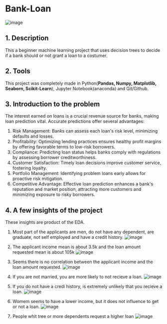 # Bank-Loan
![image](https://github.com/egm3/Bank-Loan/assets/37548107/42ffe897-71d6-4172-9250-c4060a9be612)

## 1. Description
This a beginner machine learning project that uses decision trees to decide if a bank should or not grant a loan to a costumer.

## 2. Tools
This project was completely made in Python(**Pandas, Numpy, Matplotlib, Seaborn, Scikit-Learn**), Jupyter Notebook(anaconda) and Git/Github.

## 3. Introduction to the problem
The interest earned on loans is a crucial revenue source for banks, making loan prediction vital. Accurate predictions offer several advantages:
1. Risk Management: Banks can assess each loan's risk level, minimizing defaults and losses.
2. Profitability: Optimizing lending practices ensures healthy profit margins by offering favorable terms to low-risk borrowers.
3. Compliance: Predicting loan status helps banks comply with regulations by assessing borrower creditworthiness.
4. Customer Satisfaction: Timely loan decisions improve customer service, fostering loyalty.
5. Portfolio Management: Identifying problem loans early allows for proactive risk mitigation.
6. Competitive Advantage: Effective loan prediction enhances a bank's reputation and market position, attracting more customers and minimizing exposure to risky borrowers.

## 4. A few insights of the project
These insights are product of the EDA.

1. Most part of the applicants are men, do not have any dependent, are graduate, not self employed and have a credit history.
![image](https://github.com/egm3/Bank-Loan/assets/37548107/e3764776-f9ce-4a21-ad28-d6ba0c614754)
2. The applicant income mean is about 3.5k and the loan amount requested mean is about 105k
![image](https://github.com/egm3/Bank-Loan/assets/37548107/3bc3ed03-8d98-47f9-b2b9-7518f97e5bc9)

3. Seems there is no correlation between the applicant income and the loan amount requested.
![image](https://github.com/egm3/Bank-Loan/assets/37548107/8da899d7-b7ea-4c4c-ba78-ca2074eae3a9)

4. If you are not married, you are more likely to not recieve a loan.
![image](https://github.com/egm3/Bank-Loan/assets/37548107/aae9bf55-43c7-422f-91f9-48bcd546de59)

5. If you do not have a credi history, is extremely unlikely that you recieve a loan.
![image](https://github.com/egm3/Bank-Loan/assets/37548107/f57c8047-9601-4ec3-8234-c9d6f7381c5a)

6. Womem seems to have a lower income, but it does not influence to get or not a loan.
![image](https://github.com/egm3/Bank-Loan/assets/37548107/4422dad9-4119-4bca-8756-e48c60ed3e8b)

7. People whit tree or more dependents request a higher loan
![image](https://github.com/egm3/Bank-Loan/assets/37548107/447cfbf8-0670-4135-bf65-33d04f21dc0a)
